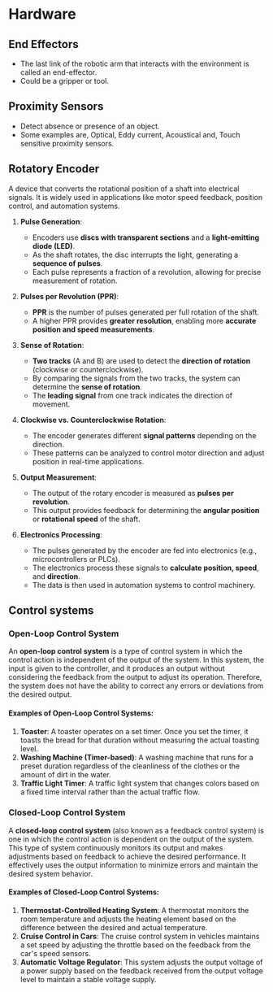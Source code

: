 # Hardware

## End Effectors

- The last link of the robotic arm that interacts with the environment is called an end-effector.
- Could be a gripper or tool.

## Proximity Sensors

- Detect absence or presence of an object.
- Some examples are, Optical, Eddy current, Acoustical and, Touch sensitive proximity sensors.

## Rotatory Encoder

A device that converts the rotational position of a shaft into electrical signals. It is widely used in applications like motor speed feedback, position control, and automation systems.

1. **Pulse Generation**:

   - Encoders use **discs with transparent sections** and a **light-emitting diode (LED)**.
   - As the shaft rotates, the disc interrupts the light, generating a **sequence of pulses**.
   - Each pulse represents a fraction of a revolution, allowing for precise measurement of rotation.

2. **Pulses per Revolution (PPR)**:

   - **PPR** is the number of pulses generated per full rotation of the shaft.
   - A higher PPR provides **greater resolution**, enabling more **accurate position and speed measurements**.

3. **Sense of Rotation**:

   - **Two tracks** (A and B) are used to detect the **direction of rotation** (clockwise or counterclockwise).
   - By comparing the signals from the two tracks, the system can determine the **sense of rotation**.
   - The **leading signal** from one track indicates the direction of movement.

4. **Clockwise vs. Counterclockwise Rotation**:

   - The encoder generates different **signal patterns** depending on the direction.
   - These patterns can be analyzed to control motor direction and adjust position in real-time applications.

5. **Output Measurement**:

   - The output of the rotary encoder is measured as **pulses per revolution**.
   - This output provides feedback for determining the **angular position** or **rotational speed** of the shaft.

6. **Electronics Processing**:
   - The pulses generated by the encoder are fed into electronics (e.g., microcontrollers or PLCs).
   - The electronics process these signals to **calculate position, speed**, and **direction**.
   - The data is then used in automation systems to control machinery.

## Control systems

### **Open-Loop Control System**

An **open-loop control system** is a type of control system in which the control action is independent of the output of the system. In this system, the input is given to the controller, and it produces an output without considering the feedback from the output to adjust its operation. Therefore, the system does not have the ability to correct any errors or deviations from the desired output.

#### **Examples of Open-Loop Control Systems**:

1. **Toaster**: A toaster operates on a set timer. Once you set the timer, it toasts the bread for that duration without measuring the actual toasting level.
2. **Washing Machine (Timer-based)**: A washing machine that runs for a preset duration regardless of the cleanliness of the clothes or the amount of dirt in the water.
3. **Traffic Light Timer**: A traffic light system that changes colors based on a fixed time interval rather than the actual traffic flow.

### **Closed-Loop Control System**

A **closed-loop control system** (also known as a feedback control system) is one in which the control action is dependent on the output of the system. This type of system continuously monitors its output and makes adjustments based on feedback to achieve the desired performance. It effectively uses the output information to minimize errors and maintain the desired system behavior.

#### **Examples of Closed-Loop Control Systems**:

1. **Thermostat-Controlled Heating System**: A thermostat monitors the room temperature and adjusts the heating element based on the difference between the desired and actual temperature.
2. **Cruise Control in Cars**: The cruise control system in vehicles maintains a set speed by adjusting the throttle based on the feedback from the car's speed sensors.
3. **Automatic Voltage Regulator**: This system adjusts the output voltage of a power supply based on the feedback received from the output voltage level to maintain a stable voltage supply.
